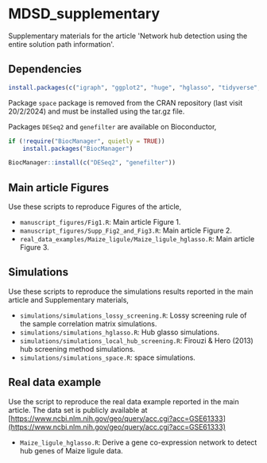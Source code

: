 # MDSD_supplementary

Supplementary materials for the article 'Network hub detection using the entire solution path information'.

## Dependencies

```r
install.packages(c("igraph", "ggplot2", "huge", "hglasso", "tidyverse", "gridExtra"))
```

Package `space` package is removed from the CRAN repository (last visit 20/2/2024) and must be installed using the tar.gz file.

Packages `DESeq2` and `genefilter` are available on Bioconductor,

```r
if (!require("BiocManager", quietly = TRUE))
    install.packages("BiocManager")

BiocManager::install(c("DESeq2", "genefilter"))
```

## Main article Figures

Use these scripts to reproduce Figures of the article,

* `manuscript_figures/Fig1.R`: Main article Figure 1.
* `manuscript_figures/Supp_Fig2_and_Fig3.R`: Main article Figure 2.
* `real_data_examples/Maize_ligule/Maize_ligule_hglasso.R`: Main article Figure 3.

## Simulations

Use these scripts to reproduce the simulations results reported in the main article and Supplementary materials,

* `simulations/simulations_lossy_screening.R`: Lossy screening rule of the sample correlation matrix simulations.
* `simulations/simulations_hglasso.R`: Hub glasso simulations.
* `simulations/simulations_local_hub_screening.R`: Firouzi & Hero (2013) hub screening method simulations.
* `simulations/simulations_space.R`: space simulations.

## Real data example

Use the script to reproduce the real data example reported in the main article. The data set is publicly available at [https://www.ncbi.nlm.nih.gov/geo/query/acc.cgi?acc=GSE61333](https://www.ncbi.nlm.nih.gov/geo/query/acc.cgi?acc=GSE61333)

* `Maize_ligule_hglasso.R`: Derive a gene co-expression network to detect hub genes of Maize ligule data.
